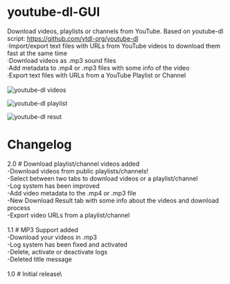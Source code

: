 # youtube-dl-GUI
Download videos, playlists or channels from YouTube. Based on youtube-dl script: https://github.com/ytdl-org/youtube-dl
\
·Import/export text files with URLs from YouTube videos to download them fast at the same time\
·Download videos as .mp3 sound files\
·Add metadata to .mp4 or .mp3 files with some info of the video\
·Export text files with URLs from a YouTube Playlist or Channel\
\
![youtube-dl videos](https://user-images.githubusercontent.com/24766260/56609741-26eaad00-660e-11e9-99a2-4e55dbaf3035.png)

![youtube-dl playlist](https://user-images.githubusercontent.com/24766260/56609742-26eaad00-660e-11e9-8fd9-db31bdf7c9fb.png)

![youtube-dl resut](https://user-images.githubusercontent.com/24766260/56609740-26eaad00-660e-11e9-9693-55a98ae66d3f.png)

# Changelog
2.0 # Download playlist/channel videos added\
 -Download videos from public playlists/channels!\
 -Select between two tabs to download videos or a playlist/channel\
 -Log system has been improved\
 -Add video metadata to the .mp4 or .mp3 file\
 -New Download Result tab with some info about the videos and download process\
 -Export video URLs from a playlist/channel\
 \
1.1 # MP3 Support added\
 -Download your videos in .mp3\
 -Log system has been fixed and activated\
 -Delete, activate or deactivate logs\
 -Deleted title message\
\
1.0 # Initial release\
